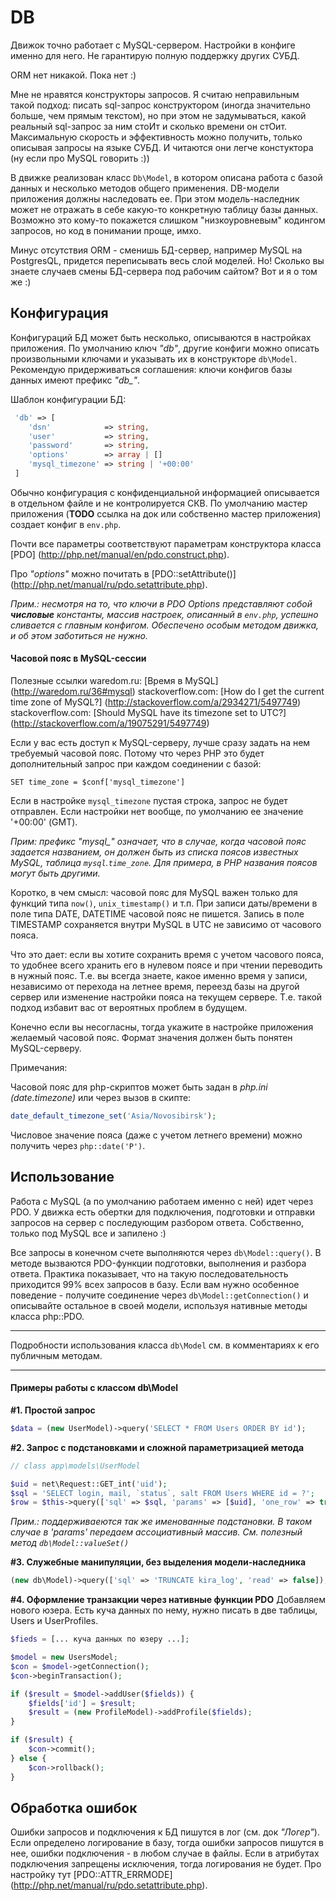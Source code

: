 # DB

Движок точно работает с MySQL-сервером. Настройки в конфиге именно для него. Не гарантирую полную поддержку других СУБД.

ORM нет никакой. Пока нет :)

Мне не нравятся конструкторы запросов. Я считаю неправильным такой подход: писать sql-запрос конструктором (иногда значительно больше, чем прямым текстом), но при этом не задумываться, какой реальный sql-запрос за ним стоИт и сколько времени он стОит. Максимальную скорость и эффективность можно получить, только описывая запросы на языке СУБД. И читаются они легче констуктора (ну если про MySQL говорить :))

В движке реализован класс `Db\Model`, в котором описана работа с базой данных и несколько методов общего применения. DB-модели приложения должны наследовать ее. При этом модель-наследник может не отражать в себе какую-то конкретную таблицу базы данных. Возможно это кому-то покажется слишком "низкоуровневым" кодингом запросов, но код в понимании проще, имхо.

Минус отсутствия ORM - сменишь БД-сервер, например MySQL на PostgresQL, придется переписывать весь слой моделей. Но! Сколько вы знаете случаев смены БД-сервера под рабочим сайтом? Вот и я о том же :)

## Конфигурация

Конфигураций БД может быть несколько, описываются в настройках приложения. По умолчанию ключ *"db"*, другие конфиги можно описать произвольными ключами и указывать их в конструкторе `db\Model`. Рекомендую придерживаться соглашения: ключи конфигов базы данных имеют префикс *"db_"*. 

Шаблон конфигурации БД:
```php
 'db' => [
    'dsn'            => string,
    'user'           => string,
    'password'       => string,
    'options'        => array | []
    'mysql_timezone' => string | '+00:00'
 ] 
```

Обычно конфигурация c конфиденциальной информацией описывается в отдельном файле и не контролируется СКВ. По умолчанию мастер приложения (**TODO** ссылка на док или собственно мастер приложения) создает конфиг в `env.php`.

Почти все параметры соответствуют параметрам конструктора класса [PDO] (http://php.net/manual/en/pdo.construct.php).

Про *"options"* можно почитать в [PDO::setAttribute()] (http://php.net/manual/ru/pdo.setattribute.php). 

*Прим.: несмотря на то, что ключи в PDO Options представляют собой **числовые** константы, массив настроек, описанный в `env.php`, успешно сливается c главным конфигом. Обеспечено особым методом движка, и об этом заботиться не нужно.* 

#### Часовой пояс в MySQL-сессии

Полезные ссылки
waredom.ru: [Время в MySQL] (http://waredom.ru/36#mysql)
stackoverflow.com: [How do I get the current time zone of MySQL?] (http://stackoverflow.com/a/2934271/5497749)
stackoverflow.com: [Should MySQL have its timezone set to UTC?] (http://stackoverflow.com/a/19075291/5497749)

Если у вас есть доступ к MySQL-серверу, лучше сразу задать на нем требуемый часовой пояс. Потому что через PHP это будет дополнительный запрос при каждом соединении с базой:

```MySQL
SET time_zone = $conf['mysql_timezone']
```

Если в настройке `mysql_timezone` пустая строка, запрос не будет отправлен. Если настройки нет вообще, по умолчанию ее значение '+00:00' (GMT).

*Прим: префикс "mysql_" означает, что в случае, когда часовой пояс задается названием, он должен быть из списка поясов известных MySQL, таблица `mysql`.`time_zone`. Для примера, в PHP названия поясов могут быть другими.*
                         
Коротко, в чем смысл: часовой пояс для MySQL важен только для функций типа `now()`, `unix_timestamp()` и т.п. При записи даты/времени в поле типа DATE, DATETIME часовой пояс не пишется. Запись в поле TIMESTAMP сохраняется внутри MySQL в UTC не зависимо от часового пояса. 
 
Что это дает: если вы хотите сохранить время с учетом часового пояса, то удобнее всего хранить его в нулевом поясе и при чтении переводить в нужный пояс. Т.е. вы всегда знаете, какое именно время у записи, независимо от перехода на летнее время, переезд базы на другой сервер или изменение настройки пояса на текущем сервере. Т.е. такой подход избавит вас от вероятных проблем в будущем. 

Конечно если вы несогласны, тогда укажите в настройке приложения желаемый часовой пояс. Формат значения должен быть понятен MySQL-серверу.

Примечания:

Часовой пояс для php-скриптов может быть задан в *php.ini (date.timezone)* или через вызов в скипте:
 
```PHP
date_default_timezone_set('Asia/Novosibirsk');
```

Числовое значение пояса (даже с учетом летнего времени) можно получить через `php::date('P')`.

## Использование 

Работа с MySQL (а по умолчанию работаем именно с ней) идет через PDO. У движка есть обертки для подключения, подготовки и отправки запросов на сервер с последующим разбором ответа. Собственно, только под MySQL все и запилено :) 

Все запросы в конечном счете выполняются через `db\Model::query()`. В методе вызваются PDO-функции подготовки, выполнения и разбора ответа. Практика показывает, что на такую последовательность приходится 99% всех запросов в базу. Если вам нужно особенное поведение - получите соединение через `db\Model::getConnection()` и описывайте остальное в своей модели, используя нативные методы класса php::PDO.

---

Подробности использования класса `db\Model` см. в комментариях к его публичным методам.

---

#### Примеры работы с классом db\Model

**#1. Простой запрос**
```PHP
$data = (new UserModel)->query('SELECT * FROM Users ORDER BY id');
```

**#2. Запрос с подстановками и сложной параметризацией метода**
```PHP
// class app\models\UserModel 

$uid = net\Request::GET_int('uid');
$sql = 'SELECT login, mail, `status`, salt FROM Users WHERE id = ?';
$row = $this->query(['sql' => $sql, 'params' => [$uid], 'one_row' => true]);
```

*Прим.: поддерживаеются так же именованные подстановки. В таком случае в 'params' передаем ассоциативный массив. См. полезный метод `db\Model::valueSet()`*

**#3. Служебные манипуляции, без выделения модели-наследника**
```PHP
(new db\Model)->query(['sql' => 'TRUNCATE kira_log', 'read' => false]);
```

**#4. Оформление транзакции через нативные функции PDO**
Добавляем нового юзера. Есть куча данных по нему, нужно писать в две таблицы, Users и UserProfiles. 
```PHP
$fieds = [... куча данных по юзеру ...];

$model = new UsersModel;
$con = $model->getConnection();
$con->beginTransaction();

if ($result = $model->addUser($fields)) {
    $fields['id'] = $result;
    $result = (new ProfileModel)->addProfile($fields);
}

if ($result) {
    $con->commit();
} else {
    $con->rollback();
}
```

## Обработка ошибок

Ошибки запросов и подключения к БД пишутся в лог (см. док *"Логер"*). Если определено логирование в базу, тогда ошибки запросов пишутся в нее, ошибки подключения - в любом случае в файлы. Если в атрибутах подключения запрещены исключения, тогда логирования не будет. Про настройку тут [PDO::ATTR_ERRMODE] (http://php.net/manual/ru/pdo.setattribute.php).
